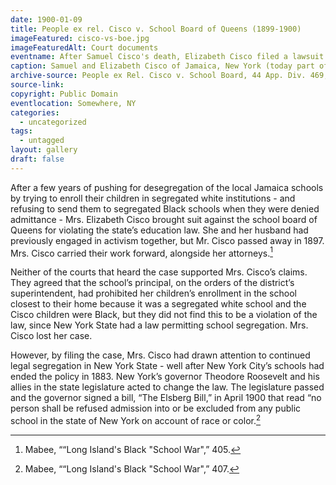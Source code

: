```yaml
---
date: 1900-01-09
title: People ex rel. Cisco v. School Board of Queens (1899-1900)
imageFeatured: cisco-vs-boe.jpg
imageFeaturedAlt: Court documents
eventname: After Samuel Cisco's death, Elizabeth Cisco filed a lawsuit agains the school board in queens.
caption: Samuel and Elizabeth Cisco of Jamaica, New York (today part of Queens in New York City) had been challenging school segregation for years. After Mr. Cisco passed away in 1897, Mrs. Cisco continued her struggle with a suit against the school board of Queens. The above document is a selection from the presiding judge’s opinion in the case.
archive-source: People ex Rel. Cisco v. School Board, 44 App. Div. 469, 61 N.Y.S. 330 (N.Y. App. Div. 1899)
source-link:
copyright: Public Domain
eventlocation: Somewhere, NY
categories:
  - uncategorized
tags:
  - untagged
layout: gallery
draft: false
---
```


After a few years of pushing for desegregation of the local Jamaica schools by trying to enroll their children in segregated white institutions - and refusing to send them to segregated Black schools when they were denied admittance - Mrs. Elizabeth Cisco brought suit against the school board of Queens for violating the state’s education law. She and her husband had previously engaged in activism together, but Mr. Cisco passed away in 1897. Mrs. Cisco carried their work forward, alongside her attorneys.[^1]

Neither of the courts that heard the case supported Mrs. Cisco’s claims. They agreed that the school’s principal, on the orders of the district’s superintendent, had prohibited her children’s enrollment in the school closest to their home because it was a segregated white school and the Cisco children were Black, but they did not find this to be a violation of the law, since New York State had a law permitting school segregation. Mrs. Cisco lost her case.

However, by filing the case, Mrs. Cisco had drawn attention to continued legal segregation in New York State - well after New York City’s schools had ended the policy in 1883. New York’s governor Theodore Roosevelt and his allies in the state legislature acted to change the law. The legislature passed and the governor signed a bill, “The Elsberg Bill,” in April 1900 that read “no person shall be refused admission into or be excluded from any public school in the state of New York on account of race or color.[^2]

[^1]: Mabee, ““Long Island's Black "School War",” 405.
[^2]: Mabee, ““Long Island's Black "School War",” 407.
